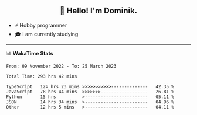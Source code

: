 <h2 align="center">👋 Hello! I'm Dominik.</h2>

- ⚡ Hobby programmer
- 🎓 I am currently studying

---
📊 **WakaTime Stats**
<!--START_SECTION:waka-->

```text
From: 09 November 2022 - To: 25 March 2023

Total Time: 293 hrs 42 mins

TypeScript   124 hrs 23 mins >>>>>>>>>>>--------------   42.35 %
JavaScript   78 hrs 44 mins  >>>>>>>------------------   26.81 %
Python       15 hrs          >------------------------   05.11 %
JSON         14 hrs 34 mins  >------------------------   04.96 %
Other        12 hrs 5 mins   >------------------------   04.11 %
```

<!--END_SECTION:waka-->
